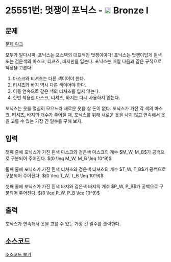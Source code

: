 # 25551번: 멋쟁이 포닉스 - <img src="https://static.solved.ac/tier_small/5.svg" style="height:20px" /> Bronze I

<!-- performance -->

<!-- 문제 제출 후 깃허브에 푸시를 했을 때 제출한 코드의 성능이 입력될 공간입니다.-->

<!-- end -->

## 문제

[문제 링크](https://boj.kr/25551)


<p>모두가 알다시피, 포닉스는 포스텍의 대표적인 멋쟁이이다! 포닉스는 멋쟁이답게 흰색 또는 검은색의 마스크, 티셔츠, 바지만을 입는다. 포닉스는 매일 다음과 같은 규칙으로 착장을 고른다.</p>

<ol>
<li>마스크와 티셔츠는 다른 색이어야 한다.</li>
<li>티셔츠와 바지 역시 다른 색이어야 한다.</li>
<li>이틀 연속으로 같은 색의 티셔츠를 입지 않는다.</li>
<li>한번 착용한 마스크, 티셔츠, 바지는 다시 사용하지 않는다.</li>
</ol>

<p>포닉스는 옷을 열심히 모으느라 새로운 옷을 살 돈이 없다. 포닉스가 가진 각 색의 마스크, 티셔츠, 바지의 개수가 주어질 때, 포닉스를 위해 새로운 옷을 사지 않고 연속해서 옷을 고를 수 있는 가장 긴 일수를 구해 보자.</p>



## 입력


<p>첫째 줄에 포닉스가 가진 흰색 마스크와 검은색 마스크의 개수 $M_W, M_B$가 공백으로 구분되어 주어진다. $(0 \leq M_W, M_B \leq 10^9)$</p>

<p>둘째 줄에 포닉스가 가진 흰색 티셔츠와 검은색 티셔츠의 개수 $T_W, T_B$가 공백으로 구분되어 주어진다. $(0 \leq T_W, T_B \leq 10^9)$</p>

<p>셋째 줄에 포닉스가 가진 흰색 바지와 검은색 바지의 개수 $P_W, P_B$가 공백으로 구분되어 주어진다. $(0 \leq P_W, P_B \leq 10^9)$</p>



## 출력


<p>포닉스가 연속해서 옷을 고를 수 있는 가장 긴 일수를 출력한다.</p>



## 소스코드

[소스코드 보기](멋쟁이%20포닉스.cpp)